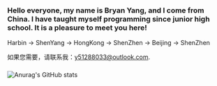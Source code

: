 ### Hello everyone, my name is Bryan Yang, and I come from China. I have taught myself programming since junior high school. It is a pleasure to meet you here!
Harbin -> ShenYang -> HongKong -> ShenZhen -> Beijing -> ShenZhen


如果您需要，请联系我：y51288033@outlook.com.
### 
![Anurag's GitHub stats](https://github-readme-stats.vercel.app/api?username=DaZuiZui&count_private=true)

